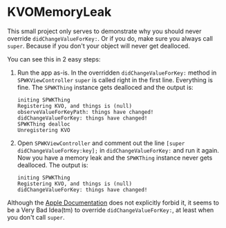 KVOMemoryLeak
=============

This small project only serves to demonstrate why you should never override `didChangeValueForKey:`. Or if you do, make sure you always call `super`. Because if you don't your object will never get dealloced.

You can see this in 2 easy steps:

1. Run the app as-is. In the overridden `didChangeValueForKey:` method in `SPWKViewController` `super` is called right in the first line. Everything is fine. The `SPWKThing` instance gets dealloced and the output is:

    ```
    initing SPWKThing
    Registering KVO, and things is (null)
    observeValueForKeyPath: things have changed!
    didChangeValueForKey: things have changed!
    SPWKThing dealloc
    Unregistering KVO
    ```
    
2. Open `SPWKViewController` and comment out the line `[super didChangeValueForKey:key];` in `didChangeValueForKey:` and run it again. Now you have a memory leak and the `SPWKThing` instance never gets dealloced. The output is:

    ```
    initing SPWKThing
    Registering KVO, and things is (null)
    didChangeValueForKey: things have changed!
    ```
    
Although the [Apple Documentation](https://developer.apple.com/library/mac/documentation/Cocoa/Reference/Foundation/Protocols/NSKeyValueObserving_Protocol/Reference/Reference.html#//apple_ref/occ/instm/NSObject/didChangeValueForKey:) does not explicitly forbid it, it seems to be a Very Bad Idea(tm) to override `didChangeValueForKey:`, at least when you don't call `super`.    

